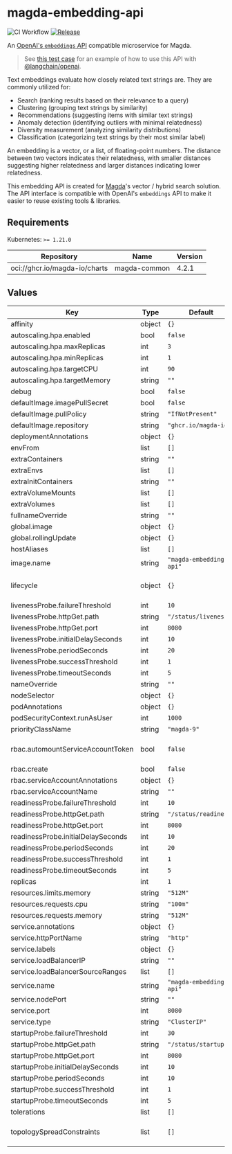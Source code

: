 # magda-embedding-api

![CI Workflow](https://github.com/magda-io/magda-embedding-api/workflows/Main%20CI%20Workflow/badge.svg?branch=main) [![Release](https://img.shields.io/github/release/magda-io/magda-embedding-api.svg)](https://github.com/magda-io/magda-embedding-api/releases)

An [OpenAI's `embeddings` API](https://platform.openai.com/docs/api-reference/embeddings/create) compatible microservice for Magda.

> See [this test case](../test/integration.test.ts) for an example of how to use this API with [@langchain/openai](https://www.npmjs.com/package/@langchain/openai).

Text embeddings evaluate how closely related text strings are. They are commonly utilized for:

- Search (ranking results based on their relevance to a query)
- Clustering (grouping text strings by similarity)
- Recommendations (suggesting items with similar text strings)
- Anomaly detection (identifying outliers with minimal relatedness)
- Diversity measurement (analyzing similarity distributions)
- Classification (categorizing text strings by their most similar label)

An embedding is a vector, or a list, of floating-point numbers. The distance between two vectors indicates their relatedness, with smaller distances suggesting higher relatedness and larger distances indicating lower relatedness.

This embedding API is created for [Magda](https://github.com/magda-io/magda)'s vector / hybrid search solution. The API interface is compatible with OpenAI's `embeddings` API to make it easier to reuse existing tools & libraries.

## Requirements

Kubernetes: `>= 1.21.0`

| Repository                    | Name         | Version |
| ----------------------------- | ------------ | ------- |
| oci://ghcr.io/magda-io/charts | magda-common | 4.2.1   |

## Values

| Key                                | Type   | Default                 | Description                                                                                                                        |
| ---------------------------------- | ------ | ----------------------- | ---------------------------------------------------------------------------------------------------------------------------------- |
| affinity                           | object | `{}`                    |                                                                                                                                    |
| autoscaling.hpa.enabled            | bool   | `false`                 |                                                                                                                                    |
| autoscaling.hpa.maxReplicas        | int    | `3`                     |                                                                                                                                    |
| autoscaling.hpa.minReplicas        | int    | `1`                     |                                                                                                                                    |
| autoscaling.hpa.targetCPU          | int    | `90`                    |                                                                                                                                    |
| autoscaling.hpa.targetMemory       | string | `""`                    |                                                                                                                                    |
| debug                              | bool   | `false`                 |                                                                                                                                    |
| defaultImage.imagePullSecret       | bool   | `false`                 |                                                                                                                                    |
| defaultImage.pullPolicy            | string | `"IfNotPresent"`        |                                                                                                                                    |
| defaultImage.repository            | string | `"ghcr.io/magda-io"`    |                                                                                                                                    |
| deploymentAnnotations              | object | `{}`                    |                                                                                                                                    |
| envFrom                            | list   | `[]`                    |                                                                                                                                    |
| extraContainers                    | string | `""`                    |                                                                                                                                    |
| extraEnvs                          | list   | `[]`                    |                                                                                                                                    |
| extraInitContainers                | string | `""`                    |                                                                                                                                    |
| extraVolumeMounts                  | list   | `[]`                    |                                                                                                                                    |
| extraVolumes                       | list   | `[]`                    |                                                                                                                                    |
| fullnameOverride                   | string | `""`                    |                                                                                                                                    |
| global.image                       | object | `{}`                    |                                                                                                                                    |
| global.rollingUpdate               | object | `{}`                    |                                                                                                                                    |
| hostAliases                        | list   | `[]`                    |                                                                                                                                    |
| image.name                         | string | `"magda-embedding-api"` |                                                                                                                                    |
| lifecycle                          | object | `{}`                    | pod lifecycle policies as outlined here: https://kubernetes.io/docs/concepts/containers/container-lifecycle-hooks/#container-hooks |
| livenessProbe.failureThreshold     | int    | `10`                    |                                                                                                                                    |
| livenessProbe.httpGet.path         | string | `"/status/liveness"`    |                                                                                                                                    |
| livenessProbe.httpGet.port         | int    | `8080`                  |                                                                                                                                    |
| livenessProbe.initialDelaySeconds  | int    | `10`                    |                                                                                                                                    |
| livenessProbe.periodSeconds        | int    | `20`                    |                                                                                                                                    |
| livenessProbe.successThreshold     | int    | `1`                     |                                                                                                                                    |
| livenessProbe.timeoutSeconds       | int    | `5`                     |                                                                                                                                    |
| nameOverride                       | string | `""`                    |                                                                                                                                    |
| nodeSelector                       | object | `{}`                    |                                                                                                                                    |
| podAnnotations                     | object | `{}`                    |                                                                                                                                    |
| podSecurityContext.runAsUser       | int    | `1000`                  |                                                                                                                                    |
| priorityClassName                  | string | `"magda-9"`             |                                                                                                                                    |
| rbac.automountServiceAccountToken  | bool   | `false`                 | Controls whether or not the Service Account token is automatically mounted to /var/run/secrets/kubernetes.io/serviceaccount        |
| rbac.create                        | bool   | `false`                 |                                                                                                                                    |
| rbac.serviceAccountAnnotations     | object | `{}`                    |                                                                                                                                    |
| rbac.serviceAccountName            | string | `""`                    |                                                                                                                                    |
| readinessProbe.failureThreshold    | int    | `10`                    |                                                                                                                                    |
| readinessProbe.httpGet.path        | string | `"/status/readiness"`   |                                                                                                                                    |
| readinessProbe.httpGet.port        | int    | `8080`                  |                                                                                                                                    |
| readinessProbe.initialDelaySeconds | int    | `10`                    |                                                                                                                                    |
| readinessProbe.periodSeconds       | int    | `20`                    |                                                                                                                                    |
| readinessProbe.successThreshold    | int    | `1`                     |                                                                                                                                    |
| readinessProbe.timeoutSeconds      | int    | `5`                     |                                                                                                                                    |
| replicas                           | int    | `1`                     |                                                                                                                                    |
| resources.limits.memory            | string | `"512M"`                |                                                                                                                                    |
| resources.requests.cpu             | string | `"100m"`                |                                                                                                                                    |
| resources.requests.memory          | string | `"512M"`                |                                                                                                                                    |
| service.annotations                | object | `{}`                    |                                                                                                                                    |
| service.httpPortName               | string | `"http"`                |                                                                                                                                    |
| service.labels                     | object | `{}`                    |                                                                                                                                    |
| service.loadBalancerIP             | string | `""`                    |                                                                                                                                    |
| service.loadBalancerSourceRanges   | list   | `[]`                    |                                                                                                                                    |
| service.name                       | string | `"magda-embedding-api"` |                                                                                                                                    |
| service.nodePort                   | string | `""`                    |                                                                                                                                    |
| service.port                       | int    | `8080`                  |                                                                                                                                    |
| service.type                       | string | `"ClusterIP"`           |                                                                                                                                    |
| startupProbe.failureThreshold      | int    | `30`                    |                                                                                                                                    |
| startupProbe.httpGet.path          | string | `"/status/startup"`     |                                                                                                                                    |
| startupProbe.httpGet.port          | int    | `8080`                  |                                                                                                                                    |
| startupProbe.initialDelaySeconds   | int    | `10`                    |                                                                                                                                    |
| startupProbe.periodSeconds         | int    | `10`                    |                                                                                                                                    |
| startupProbe.successThreshold      | int    | `1`                     |                                                                                                                                    |
| startupProbe.timeoutSeconds        | int    | `5`                     |                                                                                                                                    |
| tolerations                        | list   | `[]`                    |                                                                                                                                    |
| topologySpreadConstraints          | list   | `[]`                    | This is the pod topology spread constraints https://kubernetes.io/docs/concepts/workloads/pods/pod-topology-spread-constraints/    |
